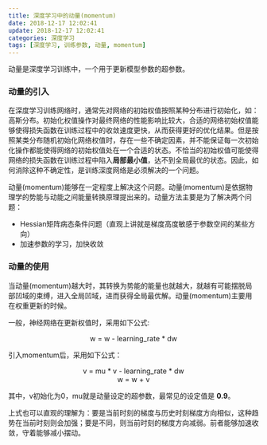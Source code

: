 ```yaml
---
title: 深度学习中的动量(momentum)
date: 2018-12-17 12:02:41
update: 2018-12-17 12:02:41
categories: 深度学习
tags: [深度学习, 训练参数, 动量, momentum]
---
```


动量是深度学习训练中，一个用于更新模型参数的超参数。

<!--more-->

### 动量的引入

在深度学习训练网络时，通常先对网络的初始权值按照某种分布进行初始化，如：高斯分布。初始化权值操作对最终网络的性能影响比较大，合适的网络初始权值能够使得损失函数在训练过程中的收敛速度更快，从而获得更好的优化结果。但是按照某类分布随机初始化网络权值时，存在一些不确定因素，并不能保证每一次初始化操作都能使得网络的初始权值处在一个合适的状态。不恰当的初始权值可能使得网络的损失函数在训练过程中陷入**局部最小值**，达不到全局最优的状态。因此，如何消除这种不确定性，是训练深度网络是必须解决的一个问题。 


动量(momentum)能够在一定程度上解决这个问题。动量(momentum)是依据物理学的势能与动能之间能量转换原理提出来的。动量方法主要是为了解决两个问题：

* Hessian矩阵病态条件问题（直观上讲就是梯度高度敏感于参数空间的某些方向）
* 加速参数的学习，加快收敛

### 动量的使用

当动量(momentum)越大时，其转换为势能的能量也就越大，就越有可能摆脱局部凹域的束缚，进入全局凹域，进而获得全局最优解。动量(momentum)主要用在权重更新的时候。

一般，神经网络在更新权值时，采用如下公式:
<center>
w = w - learning_rate * dw
</center>

引入momentum后，采用如下公式：
<center>
v = mu * v - learning_rate * dw
</center>

<center>
w = w + v
</center>

其中，v初始化为0，mu就是动量设定的超参数，最常见的设定值是 **0.9**。

上式也可以直观的理解为：要是当前时刻的梯度与历史时刻梯度方向相似，这种趋势在当前时刻则会加强；要是不同，则当前时刻的梯度方向减弱。前者能够加速收敛，守着能够减小摆动。